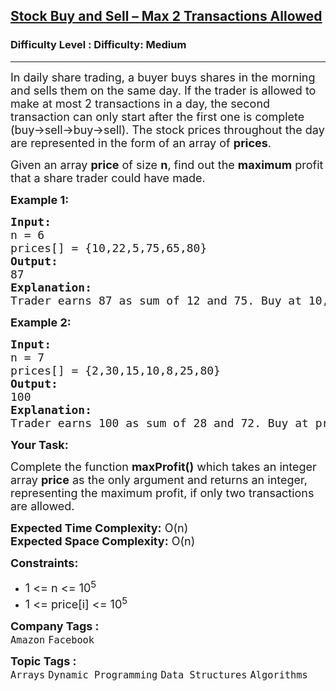 <h2><a href="https://www.geeksforgeeks.org/problems/buy-and-sell-a-share-at-most-twice/1">Stock Buy and Sell – Max 2 Transactions Allowed</a></h2><h3>Difficulty Level : Difficulty: Medium</h3><hr><div class="problems_problem_content__Xm_eO"><p><span style="font-size: 18px;">In daily share trading, a buyer buys shares in the morning and sells them on the same day. If the trader is allowed to make at most 2 transactions in a day, the second transaction can only start after the first one is complete (buy-&gt;sell-&gt;buy-&gt;sell). The stock prices throughout the day are represented in the form of an array of <strong>prices</strong>.&nbsp;</span></p>
<p><span style="font-size: 18px;">Given an array <strong>price</strong> of size <strong>n</strong>, find out the <strong>maximum</strong> profit that a share trader could have made.</span></p>
<p><strong><span style="font-size: 18px;">Example 1:</span></strong></p>
<pre><span style="font-size: 18px;"><strong>Input:</strong>
n = 6
prices[] = {10,22,5,75,65,80}
<strong>Output:</strong>
87
<strong>Explanation:</strong>
Trader earns 87 as sum of 12 and 75. </span><span style="font-size: 18px;">Buy at 10, sell at 22, Buy at 5 and sell at 80.</span></pre>
<p><strong><span style="font-size: 18px;">Example 2:</span></strong></p>
<pre><span style="font-size: 18px;"><strong>Input:</strong></span>
<span style="font-size: 18px;">n = 7
prices[] = {2,30,15,10,8,25,80}
<strong>Output:</strong></span>
<span style="font-size: 18px;">100</span>
<span style="font-size: 18px;"><strong>Explanation:<br></strong></span><span style="font-size: 18px;">Trader earns 100 as sum of 28 and 72. </span><span style="font-size: 18px;">Buy at price 2, sell at 30, Buy at 8 and sell at 80.</span></pre>
<p><strong><span style="font-size: 18px;">Your Task:</span></strong></p>
<p><span style="font-size: 18px;">Complete the function <strong>maxProfit()</strong> which takes an integer array <strong>price</strong> as the only argument and returns an integer, representing the maximum profit, if only two transactions are allowed.</span></p>
<p><span style="font-size: 18px;"><strong>Expected Time Complexity:</strong> O(n)<br></span><span style="font-size: 18px;"><strong>Expected Space Complexity:</strong> O(n)</span></p>
<p><span style="font-size: 18px;"><strong>Constraints:</strong></span></p>
<ul>
<li><span style="font-size: 18px;">1 &lt;= n &lt;= 10<sup>5</sup></span></li>
<li><span style="font-size: 18px;">1 &lt;= price[i] &lt;= 10<sup>5</sup></span></li>
</ul></div><p><span style=font-size:18px><strong>Company Tags : </strong><br><code>Amazon</code>&nbsp;<code>Facebook</code>&nbsp;<br><p><span style=font-size:18px><strong>Topic Tags : </strong><br><code>Arrays</code>&nbsp;<code>Dynamic Programming</code>&nbsp;<code>Data Structures</code>&nbsp;<code>Algorithms</code>&nbsp;